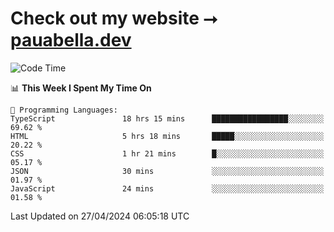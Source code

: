 # Check out my website ⭢ [pauabella.dev](https://pauabella.dev)

<!--START_SECTION:waka-->
![Code Time](http://img.shields.io/badge/Code%20Time-3%2C265%20hrs%2050%20mins-blue)

📊 **This Week I Spent My Time On** 

```text
💬 Programming Languages: 
TypeScript               18 hrs 15 mins      █████████████████░░░░░░░░   69.62 % 
HTML                     5 hrs 18 mins       █████░░░░░░░░░░░░░░░░░░░░   20.22 % 
CSS                      1 hr 21 mins        █░░░░░░░░░░░░░░░░░░░░░░░░   05.17 % 
JSON                     30 mins             ░░░░░░░░░░░░░░░░░░░░░░░░░   01.97 % 
JavaScript               24 mins             ░░░░░░░░░░░░░░░░░░░░░░░░░   01.58 % 
```


 Last Updated on 27/04/2024 06:05:18 UTC
<!--END_SECTION:waka-->
